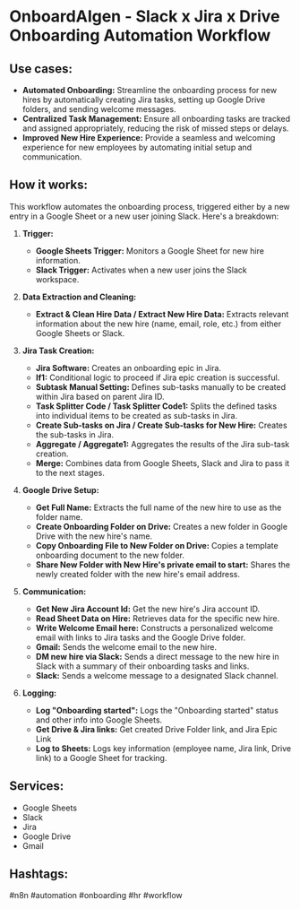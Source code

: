 # OnboardAIgen - Slack x Jira x Drive Onboarding Automation Workflow

## Use cases:

- **Automated Onboarding:** Streamline the onboarding process for new hires by automatically creating Jira tasks, setting up Google Drive folders, and sending welcome messages.
- **Centralized Task Management:** Ensure all onboarding tasks are tracked and assigned appropriately, reducing the risk of missed steps or delays.
- **Improved New Hire Experience:** Provide a seamless and welcoming experience for new employees by automating initial setup and communication.

## How it works:

This workflow automates the onboarding process, triggered either by a new entry in a Google Sheet or a new user joining Slack. Here's a breakdown:

1.  **Trigger:**
    *   **Google Sheets Trigger:** Monitors a Google Sheet for new hire information.
    *   **Slack Trigger:** Activates when a new user joins the Slack workspace.

2.  **Data Extraction and Cleaning:**
    *   **Extract & Clean Hire Data / Extract New Hire Data:** Extracts relevant information about the new hire (name, email, role, etc.) from either Google Sheets or Slack.

3.  **Jira Task Creation:**
    *   **Jira Software:** Creates an onboarding epic in Jira.
    *   **If1:** Conditional logic to proceed if Jira epic creation is successful.
    *   **Subtask Manual Setting:** Defines sub-tasks manually to be created within Jira based on parent Jira ID.
    *   **Task Splitter Code / Task Splitter Code1:** Splits the defined tasks into individual items to be created as sub-tasks in Jira.
    *   **Create Sub-tasks on Jira / Create Sub-tasks for New Hire:** Creates the sub-tasks in Jira.
    *   **Aggregate / Aggregate1:** Aggregates the results of the Jira sub-task creation.
    *   **Merge:** Combines data from Google Sheets, Slack and Jira to pass it to the next stages.

4.  **Google Drive Setup:**
    *   **Get Full Name:** Extracts the full name of the new hire to use as the folder name.
    *   **Create Onboarding Folder on Drive:** Creates a new folder in Google Drive with the new hire's name.
    *   **Copy Onboarding File to New Folder on Drive:** Copies a template onboarding document to the new folder.
    *   **Share New Folder with New Hire's private email to start:** Shares the newly created folder with the new hire's email address.

5.  **Communication:**
    *   **Get New Jira Account Id:** Get the new hire's Jira account ID.
    *   **Read Sheet Data on Hire:** Retrieves data for the specific new hire.
    *   **Write Welcome Email here:** Constructs a personalized welcome email with links to Jira tasks and the Google Drive folder.
    *   **Gmail:** Sends the welcome email to the new hire.
    *   **DM new hire via Slack:** Sends a direct message to the new hire in Slack with a summary of their onboarding tasks and links.
    *   **Slack:** Sends a welcome message to a designated Slack channel.

6.  **Logging:**
    *   **Log "Onboarding started":** Logs the "Onboarding started" status and other info into Google Sheets.
    *   **Get Drive & Jira links:** Get created Drive Folder link, and Jira Epic Link
    *   **Log to Sheets:** Logs key information (employee name, Jira link, Drive link) to a Google Sheet for tracking.

## Services:

-   Google Sheets
-   Slack
-   Jira
-   Google Drive
-   Gmail

## Hashtags:

#n8n #automation #onboarding #hr #workflow
